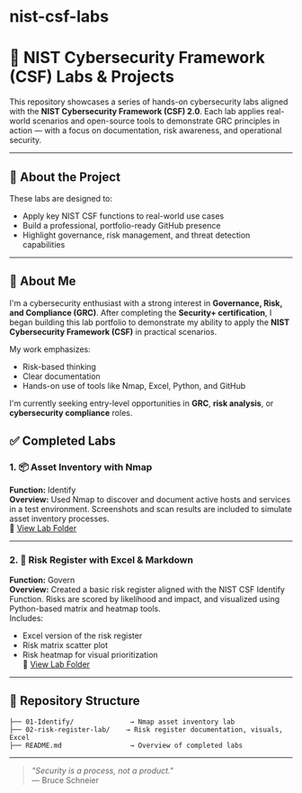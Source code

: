 # nist-csf-labs
# 🔐 NIST Cybersecurity Framework (CSF) Labs & Projects

This repository showcases a series of hands-on cybersecurity labs aligned with the **NIST Cybersecurity Framework (CSF) 2.0**. Each lab applies real-world scenarios and open-source tools to demonstrate GRC principles in action — with a focus on documentation, risk awareness, and operational security.

---

## 🧠 About the Project

These labs are designed to:
- Apply key NIST CSF functions to real-world use cases
- Build a professional, portfolio-ready GitHub presence
- Highlight governance, risk management, and threat detection capabilities

---
## 👤 About Me

I'm a cybersecurity enthusiast with a strong interest in **Governance, Risk, and Compliance (GRC)**. After completing the **Security+ certification**, I began building this lab portfolio to demonstrate my ability to apply the **NIST Cybersecurity Framework (CSF)** in practical scenarios.

My work emphasizes:
- Risk-based thinking
- Clear documentation
- Hands-on use of tools like Nmap, Excel, Python, and GitHub

I'm currently seeking entry-level opportunities in **GRC**, **risk analysis**, or **cybersecurity compliance** roles.

## ✅ Completed Labs

### 1. 📦 Asset Inventory with Nmap
**Function:** Identify  
**Overview:** Used Nmap to discover and document active hosts and services in a test environment. Screenshots and scan results are included to simulate asset inventory processes.  
🔗 [View Lab Folder](./01-Identify)

---

### 2. 🧾 Risk Register with Excel & Markdown
**Function:** Govern  
**Overview:** Created a basic risk register aligned with the NIST CSF Identify Function. Risks are scored by likelihood and impact, and visualized using Python-based matrix and heatmap tools.  
Includes:
- Excel version of the risk register  
- Risk matrix scatter plot  
- Risk heatmap for visual prioritization  
🔗 [View Lab Folder](./02-risk-register-lab)

---

## 📁 Repository Structure

```
├── 01-Identify/              → Nmap asset inventory lab
├── 02-risk-register-lab/    → Risk register documentation, visuals, Excel
├── README.md                 → Overview of completed labs
```

---

> _"Security is a process, not a product."_  
> — Bruce Schneier


